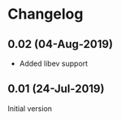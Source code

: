 # Changelog

## 0.02 (04-Aug-2019)

 - Added libev support

## 0.01 (24-Jul-2019)

Initial version

